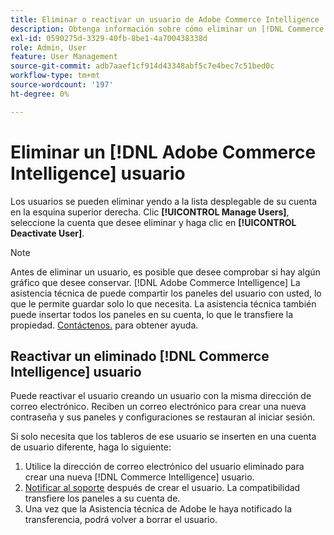 ```yaml
---
title: Eliminar o reactivar un usuario de Adobe Commerce Intelligence
description: Obtenga información sobre cómo eliminar un [!DNL Commerce Intelligence] usuario.
exl-id: 0590275d-3329-40fb-8be1-4a700438338d
role: Admin, User
feature: User Management
source-git-commit: adb7aaef1cf914d43348abf5c7e4bec7c51bed0c
workflow-type: tm+mt
source-wordcount: '197'
ht-degree: 0%

---
```


# Eliminar un [!DNL Adobe Commerce Intelligence] usuario

Los usuarios se pueden eliminar yendo a la lista desplegable de su cuenta en la esquina superior derecha. Clic **[!UICONTROL Manage Users]**, seleccione la cuenta que desee eliminar y haga clic en **[!UICONTROL Deactivate User]**.

>[!NOTE]
>
>Antes de eliminar un usuario, es posible que desee comprobar si hay algún gráfico que desee conservar. [!DNL Adobe Commerce Intelligence] La asistencia técnica de puede compartir los paneles del usuario con usted, lo que le permite guardar solo lo que necesita. La asistencia técnica también puede insertar todos los paneles en su cuenta, lo que le transfiere la propiedad. [Contáctenos.](../../guide-overview.md#Submitting-a-Support-Ticket) para obtener ayuda.

## Reactivar un eliminado [!DNL Commerce Intelligence] usuario

Puede reactivar el usuario creando un usuario con la misma dirección de correo electrónico. Reciben un correo electrónico para crear una nueva contraseña y sus paneles y configuraciones se restauran al iniciar sesión.

Si solo necesita que los tableros de ese usuario se inserten en una cuenta de usuario diferente, haga lo siguiente:

1. Utilice la dirección de correo electrónico del usuario eliminado para crear una nueva [!DNL Commerce Intelligence] usuario.
1. [Notificar al soporte](https://experienceleague.adobe.com/docs/commerce-knowledge-base/kb/troubleshooting/miscellaneous/mbi-service-policies.html) después de crear el usuario. La compatibilidad transfiere los paneles a su cuenta de.
1. Una vez que la Asistencia técnica de Adobe le haya notificado la transferencia, podrá volver a borrar el usuario.
